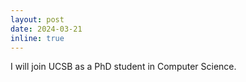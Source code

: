 ```yaml
---
layout: post
date: 2024-03-21
inline: true
---
```


I will join UCSB as a PhD student in Computer Science.
